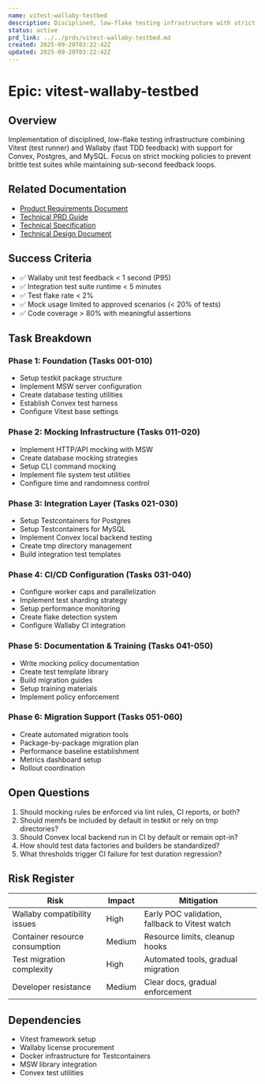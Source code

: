 ```yaml
---
name: vitest-wallaby-testbed
description: Disciplined, low-flake testing infrastructure with strict mocking policies for Turbo monorepo
status: active
prd_link: ../../prds/vitest-wallaby-testbed.md
created: 2025-09-20T03:22:42Z
updated: 2025-09-20T03:22:42Z
---
```


# Epic: vitest-wallaby-testbed

## Overview

Implementation of disciplined, low-flake testing infrastructure combining Vitest (test runner) and Wallaby (fast TDD feedback) with support for Convex, Postgres, and MySQL. Focus on strict mocking policies to prevent brittle test suites while maintaining sub-second feedback loops.

## Related Documentation

- [Product Requirements Document](../../prds/vitest-wallaby-testbed.md)
- [Technical PRD Guide](../../../../docs/guides/vitest-wallaby-prd.md)
- [Technical Specification](../../../../docs/guides/vitest-wallaby-spec.md)
- [Technical Design Document](../../../../docs/guides/vitest-wallaby-tdd.md)

## Success Criteria

- ✅ Wallaby unit test feedback < 1 second (P95)
- ✅ Integration test suite runtime < 5 minutes
- ✅ Test flake rate < 2%
- ✅ Mock usage limited to approved scenarios (< 20% of tests)
- ✅ Code coverage > 80% with meaningful assertions

## Task Breakdown

### Phase 1: Foundation (Tasks 001-010)
- Setup testkit package structure
- Implement MSW server configuration
- Create database testing utilities
- Establish Convex test harness
- Configure Vitest base settings

### Phase 2: Mocking Infrastructure (Tasks 011-020)
- Implement HTTP/API mocking with MSW
- Create database mocking strategies
- Setup CLI command mocking
- Implement file system test utilities
- Configure time and randomness control

### Phase 3: Integration Layer (Tasks 021-030)
- Setup Testcontainers for Postgres
- Setup Testcontainers for MySQL
- Implement Convex local backend testing
- Create tmp directory management
- Build integration test templates

### Phase 4: CI/CD Configuration (Tasks 031-040)
- Configure worker caps and parallelization
- Implement test sharding strategy
- Setup performance monitoring
- Create flake detection system
- Configure Wallaby CI integration

### Phase 5: Documentation & Training (Tasks 041-050)
- Write mocking policy documentation
- Create test template library
- Build migration guides
- Setup training materials
- Implement policy enforcement

### Phase 6: Migration Support (Tasks 051-060)
- Create automated migration tools
- Package-by-package migration plan
- Performance baseline establishment
- Metrics dashboard setup
- Rollout coordination

## Open Questions

1. Should mocking rules be enforced via lint rules, CI reports, or both?
2. Should memfs be included by default in testkit or rely on tmp directories?
3. Should Convex local backend run in CI by default or remain opt-in?
4. How should test data factories and builders be standardized?
5. What thresholds trigger CI failure for test duration regression?

## Risk Register

| Risk | Impact | Mitigation |
|------|--------|------------|
| Wallaby compatibility issues | High | Early POC validation, fallback to Vitest watch |
| Container resource consumption | Medium | Resource limits, cleanup hooks |
| Test migration complexity | High | Automated tools, gradual migration |
| Developer resistance | Medium | Clear docs, gradual enforcement |

## Dependencies

- Vitest framework setup
- Wallaby license procurement
- Docker infrastructure for Testcontainers
- MSW library integration
- Convex test utilities